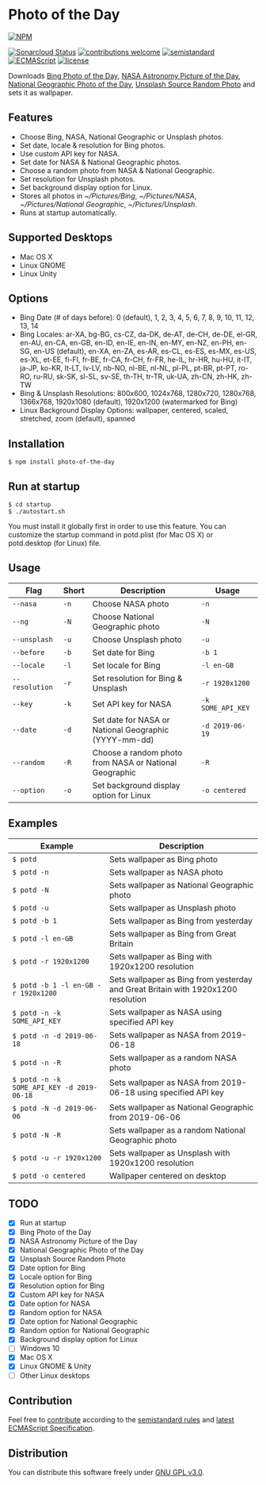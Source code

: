 # Photo of the Day

[![NPM](https://nodei.co/npm/photo-of-the-day.png)](https://nodei.co/npm/photo-of-the-day/)

[![Sonarcloud Status](https://sonarcloud.io/api/project_badges/measure?project=berkerol_photo-of-the-day&metric=alert_status)](https://sonarcloud.io/dashboard?id=berkerol_photo-of-the-day)
[![contributions welcome](https://img.shields.io/badge/contributions-welcome-brightgreen.svg)](https://github.com/berkerol/photo-of-the-day/issues)
[![semistandard](https://img.shields.io/badge/code%20style-semistandard-brightgreen.svg)](https://github.com/Flet/semistandard)
[![ECMAScript](https://img.shields.io/badge/ECMAScript-latest-brightgreen.svg)](https://www.ecma-international.org/ecma-262)
[![license](https://img.shields.io/badge/license-GNU%20GPL%20v3.0-blue.svg)](https://github.com/berkerol/photo-of-the-day/blob/master/LICENSE)

Downloads [Bing Photo of the Day](https://www.bing.com), [NASA Astronomy Picture of the Day](https://apod.nasa.gov/apod/astropix.html), [National Geographic Photo of the Day](http://www.nationalgeographic.com/photography/photo-of-the-day), [Unsplash Source Random Photo](https://source.unsplash.com/) and sets it as wallpaper.

## Features

* Choose Bing, NASA, National Geographic or Unsplash photos.
* Set date, locale & resolution for Bing photos.
* Use custom API key for NASA.
* Set date for NASA & National Geographic photos.
* Choose a random photo from NASA & National Geographic.
* Set resolution for Unsplash photos.
* Set background display option for Linux.
* Stores all photos in _~/Pictures/Bing_, _~/Pictures/NASA_, _~/Pictures/National Geographic_, _~/Pictures/Unsplash_.
* Runs at startup automatically.

## Supported Desktops

* Mac OS X
* Linux GNOME
* Linux Unity

## Options

* Bing Date (# of days before): 0 (default), 1, 2, 3, 4, 5, 6, 7, 8, 9, 10, 11, 12, 13, 14
* Bing Locales: ar-XA, bg-BG, cs-CZ, da-DK, de-AT, de-CH, de-DE, el-GR, en-AU, en-CA, en-GB, en-ID, en-IE, en-IN, en-MY, en-NZ, en-PH, en-SG, en-US (default), en-XA, en-ZA, es-AR, es-CL, es-ES, es-MX, es-US, es-XL, et-EE, fi-FI, fr-BE, fr-CA, fr-CH, fr-FR, he-IL, hr-HR, hu-HU, it-IT, ja-JP, ko-KR, lt-LT, lv-LV, nb-NO, nl-BE, nl-NL, pl-PL, pt-BR, pt-PT, ro-RO, ru-RU, sk-SK, sl-SL, sv-SE, th-TH, tr-TR, uk-UA, zh-CN, zh-HK, zh-TW
* Bing & Unsplash Resolutions: 800x600, 1024x768, 1280x720, 1280x768, 1366x768, 1920x1080 (default), 1920x1200 (watermarked for Bing)
* Linux Background Display Options: wallpaper, centered, scaled, stretched, zoom (default), spanned

## Installation

```
$ npm install photo-of-the-day
```

## Run at startup

```
$ cd startup
$ ./autostart.sh
```

You must install it globally first in order to use this feature. You can customize the startup command in potd.plist (for Mac OS X) or potd.desktop (for Linux) file.

## Usage

Flag | Short | Description | Usage
-----|-------|---------|------
`--nasa` | `-n` | Choose NASA photo | `-n`
`--ng` | `-N` | Choose National Geographic photo | `-N`
`--unsplash` | `-u` | Choose Unsplash photo | `-u`
`--before` | `-b` | Set date for Bing | `-b 1`
`--locale` | `-l` | Set locale for Bing | `-l en-GB`
`--resolution` | `-r` | Set resolution for Bing & Unsplash | `-r 1920x1200`
`--key` | `-k` | Set API key for NASA | `-k SOME_API_KEY`
`--date` | `-d` | Set date for NASA or National Geographic (YYYY-mm-dd) | `-d 2019-06-19`
`--random` | `-R` | Choose a random photo from NASA or National Geographic | `-R`
`--option` | `-o` | Set background display option for Linux | `-o centered`

## Examples

Example | Description
--------|------------
`$ potd` | Sets wallpaper as Bing photo
`$ potd -n` | Sets wallpaper as NASA photo
`$ potd -N` | Sets wallpaper as National Geographic photo
`$ potd -u` | Sets wallpaper as Unsplash photo
`$ potd -b 1` | Sets wallpaper as Bing from yesterday
`$ potd -l en-GB` | Sets wallpaper as Bing from Great Britain
`$ potd -r 1920x1200` | Sets wallpaper as Bing with 1920x1200 resolution
`$ potd -b 1 -l en-GB -r 1920x1200` | Sets wallpaper as Bing from yesterday and Great Britain with 1920x1200 resolution
`$ potd -n -k SOME_API_KEY` | Sets wallpaper as NASA using specified API key
`$ potd -n -d 2019-06-18` | Sets wallpaper as NASA from 2019-06-18
`$ potd -n -R` | Sets wallpaper as a random NASA photo
`$ potd -n -k SOME_API_KEY -d 2019-06-18` | Sets wallpaper as NASA from 2019-06-18 using specified API key
`$ potd -N -d 2019-06-06` | Sets wallpaper as National Geographic from 2019-06-06
`$ potd -N -R` | Sets wallpaper as a random National Geographic photo
`$ potd -u -r 1920x1200` | Sets wallpaper as Unsplash with 1920x1200 resolution
`$ potd -o centered` | Wallpaper centered on desktop

## TODO

* [x] Run at startup
* [x] Bing Photo of the Day
* [x] NASA Astronomy Picture of the Day
* [x] National Geographic Photo of the Day
* [x] Unsplash Source Random Photo
* [x] Date option for Bing
* [x] Locale option for Bing
* [x] Resolution option for Bing
* [x] Custom API key for NASA
* [x] Date option for NASA
* [x] Random option for NASA
* [x] Date option for National Geographic
* [x] Random option for National Geographic
* [x] Background display option for Linux
* [ ] Windows 10
* [x] Mac OS X
* [x] Linux GNOME & Unity
* [ ] Other Linux desktops

## Contribution

Feel free to [contribute](https://github.com/berkerol/photo-of-the-day/issues) according to the [semistandard rules](https://github.com/Flet/semistandard) and [latest ECMAScript Specification](https://www.ecma-international.org/ecma-262).

## Distribution

You can distribute this software freely under [GNU GPL v3.0](https://github.com/berkerol/photo-of-the-day/blob/master/LICENSE).
